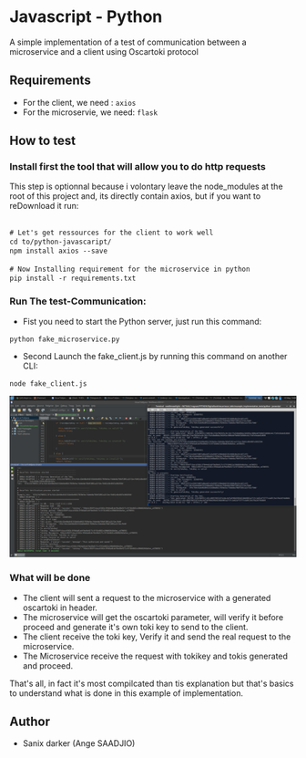 # Javascript - Python

A simple implementation of a test of communication between a microservice and a client using Oscartoki protocol

## Requirements

- For the client, we need : `axios`
- For the microservie, we need: `flask`

## How to test

### Install first the tool that will allow you to do http requests

This step is optionnal because i volontary leave the node_modules at the root of this project and,
its directly contain axios, but if you want to reDownload it run:

```shell

# Let's get ressources for the client to work well
cd to/python-javascaript/
npm install axios --save

# Now Installing requirement for the microservice in python
pip install -r requirements.txt
```

### Run The test-Communication:

- Fist you need to start the Python server, just run this command:
```shell
python fake_microservice.py
```

- Second Launch the fake_client.js by running this command on another CLI:
```shell
node fake_client.js
```

<img src="./oscarTokiJavaTests.png">

### What will be done

- The client will sent a request to the microservice with a generated oscartoki in header.
- The microservice will get the oscartoki parameter, will verify it before proceed and generate it's own toki key to send to the client.
- The client receive the toki key, Verify it and send the real request to the microservice.
- The Microservice receive the request with tokikey and tokis generated and proceed.

That's all, in fact it's most compilcated than tis explanation but that's basics to understand what is done in this example of implementation.

## Author

- Sanix darker (Ange SAADJIO)